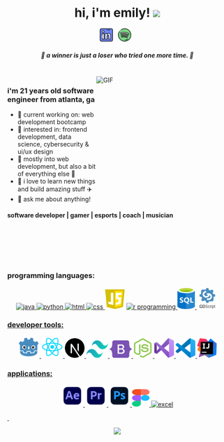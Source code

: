 <!-- my introduction -->
<div align="center">
  <h1> hi, i'm emily! <img src="https://media.giphy.com/media/mGcNjsfWAjY5AEZNw6/giphy.gif" width="50"></h1>
</div>

<!-- my linkedln and spotify link -->
  <p align='center'>
   <a href="https://www.linkedin.com/in/emilyxzhu/"><img height="30" src="https://raw.githubusercontent.com/8bithemant/8bithemant/master/linkedin.png?raw=true"></a>&nbsp;&nbsp;
   <a href="https://open.spotify.com/user/kyungiii?si=c65c9b1807ab40c5"><img height="30" src="https://raw.githubusercontent.com/8bithemant/8bithemant/master/spotify.png?raw=true"></a>&nbsp;&nbsp;
  </p>

<!-- quote -->
  <h5 align="center">
   <i> 🌟 a winner is just a loser who tried one more time. 🌟 </i>
  </h5>


 
<!-- gif -->
<br />
<img align="right" height="300px" width="300px" alt="GIF" src="https://media.giphy.com/media/QDjpIL6oNCVZ4qzGs7/giphy.gif" />

<!-- about me -->
<p align="center">
  <h3> i'm 21 years old software engineer from atlanta, ga</h3>
</p>

 - 🍙 current working on: web development bootcamp
 - 🍣 interested in: frontend development, data science, cybersecurity & ui/ux design
 - 🍥 mostly into web development, but also a bit of everything else 💙
 - 🍱 i love to learn new things and build amazing stuff ✈️
 - 💬 ask me about anything!

 <p align="center">
  <h4> software developer | gamer | esports | coach | musician  </h4>
   </p>

<!-- extra spaces -->
<p>&nbsp</p>
<p>&nbsp</p>
<p>&nbsp</p>

<!-- skills -->
### programming languages:
<p align="center"> 
   <a href="https://www.java.com/en/" target="_blank" rel="noreferrer"><img src="https://github.com/itswindee/itswindee/assets/113081325/e30f6882-8cec-47f8-88df-e8e71a620bb0" alt="java" height="50" width="50" /> 
  <a href="https://www.python.org/" target="_blank" rel="noreferrer"><img src="https://github.com/itswindee/itswindee/assets/113081325/e5f3b701-c3ef-4765-8a27-bcf89f984957" alt="python" height="45" width="45" /> 
  <a href="https://developer.mozilla.org/en-US/docs/Web/HTML" target="_blank" rel="noreferrer"><img src="https://github.com/itswindee/itswindee/assets/113081325/d4924fff-cf1b-4492-821b-33eb6bd34830" alt="html" height="45" width="45" /> 
  <a href="https://developer.mozilla.org/en-US/docs/Web/CSS" target="_blank" rel="noreferrer"><img src="https://github.com/itswindee/itswindee/assets/113081325/2e2c7a74-aa2e-4d7e-8ea7-f34c7ebd82d7" alt="css" height="45" width="45" /> 
  <a href="https://developer.mozilla.org/en-US/docs/Web/JavaScript" target="_blank" rel="noreferrer"><img src="Skills/javascript.png" width="45" height="45" alt="JavaScript" /></a>
  <a href="https://www.r-project.org/about.html" target="_blank" rel="noreferrer"><img src="https://github.com/itswindee/itswindee/assets/113081325/f6650ff4-b077-4af8-905a-7ce6d2b2f7b0)" alt="r programming" height="50" width="50" /> 
  <a href="https://www.microsoft.com/en-us/sql-server/sql-server-downloads" target="_blank" rel="noreferrer"><img src="Skills/sql.png" alt="sql" height="50" width="40" /> 
  <a href="https://docs.godotengine.org/en/stable/tutorials/scripting/gdscript/gdscript_basics.html" target="_blank" rel="noreferrer"><img src="Skills/gdscript.png" alt="gdscript" height="50" width="50" /> 
</p>
 
### developer tools:
<p align="center">
  <a href="https://godotengine.org/" target="_blank" rel="noreferrer"><img src="Skills/godot.png" alt="godot" height="50" width="50" /> 
  <a href="https://react.dev/" target="_blank" rel="noreferrer"><img src="Skills/react.png" alt="react" height="50" width="50" /> 
  <a href="https://nextjs.org/" target="_blank" rel="noreferrer"><img src="Skills/nextjs.svg" alt="nextjs" height="45" width="45" /> 
  <a href="https://tailwindcss.com/" target="_blank" rel="noreferrer"><img src="Skills/tailwindcss.png" alt="tailwindcss" height="40" width="50" /> 
  <a href="https://getbootstrap.com/" target="_blank" rel="noreferrer"><img src="Skills/bootstrap.png" alt="bootstrap" height="40" width="50" /> 
  <a href="https://nodejs.org/en" target="_blank" rel="noreferrer"><img src="Skills/nodejs.png" alt="nodejs" height="45" width="45" /> 
  <a href="https://visualstudio.microsoft.com/" target="_blank" rel="noreferrer"><img src="Skills/vs.svg" alt="visual studio" height="45" width="45" />
  <a href="https://code.visualstudio.com/" target="_blank" rel="noreferrer"><img src="Skills/vsc.svg" alt="visual studio code" height="45" width="45" />
    <a href="https://www.jetbrains.com/idea/" target="_blank" rel="noreferrer"><img src="Skills/intellij.png" alt="intellij" height="45" width="45" />
</p>

### applications:
<p align="center">
  <a href="https://www.adobe.com/products/aftereffects.html" target="_blank" rel="noreferrer"><img src="Skills/after effects.png" alt="after effects" height="50" width="50" /> 
  <a href="https://www.adobe.com/products/premiere.html" target="_blank" rel="noreferrer"><img src="Skills/premierpro.png" alt="premier pro" height="50" width="50" /> 
  <a href="https://www.adobe.com/products/photoshop.html" target="_blank" rel="noreferrer"><img src="Skills/photoshop.png" alt="photoshop" height="50" width="50" /> 
  <a href="https://figma.com/" target="_blank" rel="noreferrer"><img src="Skills/figma-1-logo-svg-vector.svg" alt="figma" height="40" width="40" /> 
  <a href="https://www.microsoft.com/en-us/microsoft-365/excel" target="_blank" rel="noreferrer"><img src="https://github.com/itswindee/itswindee/assets/113081325/c9aa0d9d-f288-41ae-ad24-4e99bbc16704" alt="excel" height="45" width="45" /> 
</p>



<!-- extra spaces -->
<p>&nbsp</p>

<!-- language stats -->
<div align="center">
  <a href="https://github.com/itswindee/github-readme-stats"> <img  src="https://github-readme-stats.vercel.app/api/top-langs/?username=itswindee&layout=compact"/></a>
</div>

















